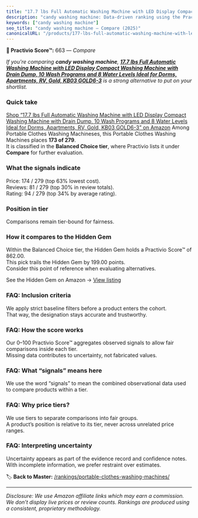 ```yaml
---
title: "17.7 lbs Full Automatic Washing Machine with LED Display Compact Washing Machine with Drain Dump, 10 Wash Programs and 8 Water Levels Ideal for Dorms, Apartments, RV, Gold, KB03 GOLD6-3"
description: "candy washing machine: Data-driven ranking using the Practivio Score™. Positioned by quality, value, demand, findability, momentum."
keywords: ["candy washing machine"]
seo_title: "candy washing machine — Compare (2025)"
canonicalURL: "/products/177-lbs-full-automatic-washing-machine-with-led-display-compact-washing-machine-with-drain-dump-10-wash-programs-and-8-water-levels-ideal-for-dorms-apartments-rv-gold-kb03-gold6-3-B0C7VK65YB/"
---
```


**🛒 Practivio Score™:** 663 — _Compare_


*If you're comparing **candy washing machine**, **[17.7 lbs Full Automatic Washing Machine with LED Display Compact Washing Machine with Drain Dump, 10 Wash Programs and 8 Water Levels Ideal for Dorms, Apartments, RV, Gold, KB03 GOLD6-3](https://www.amazon.com/dp/B0C7VK65YB?tag=practivio-20)** is a strong alternative to put on your shortlist.*
### Quick take
[Shop “17.7 lbs Full Automatic Washing Machine with LED Display Compact Washing Machine with Drain Dump, 10 Wash Programs and 8 Water Levels Ideal for Dorms, Apartments, RV, Gold, KB03 GOLD6-3” on Amazon](https://www.amazon.com/dp/B0C7VK65YB?tag=practivio-20)
Among Portable Clothes Washing Machineses, this Portable Clothes Washing Machines places **173 of 279**.  
It is classified in the **Balanced Choice tier**, where Practivio lists it under **Compare** for further evaluation.

### What the signals indicate
Price: 174 / 279 (top 63% lowest cost).  
Reviews: 81 / 279 (top 30% in review totals).  
Rating: 94 / 279 (top 34% by average rating).  

### Position in tier
Comparisons remain tier-bound for fairness.

### How it compares to the Hidden Gem
Within the Balanced Choice tier, the Hidden Gem holds a Practivio Score™ of 862.00.  
This pick trails the Hidden Gem by 199.00 points.  
Consider this point of reference when evaluating alternatives.  

See the Hidden Gem on Amazon → [View listing](https://www.amazon.com/dp/B07B94ZR74?tag=practivio-20)

### FAQ: Inclusion criteria
We apply strict baseline filters before a product enters the cohort.  
That way, the designation stays accurate and trustworthy.

### FAQ: How the score works
Our 0–100 Practivio Score™ aggregates observed signals to allow fair comparisons inside each tier.  
Missing data contributes to uncertainty, not fabricated values.

### FAQ: What “signals” means here
We use the word “signals” to mean the combined observational data used to compare products within a tier.

### FAQ: Why price tiers?
We use tiers to separate comparisons into fair groups.  
A product’s position is relative to its tier, never across unrelated price ranges.

### FAQ: Interpreting uncertainty
Uncertainty appears as part of the evidence record and confidence notes.  
With incomplete information, we prefer restraint over estimates.

<!-- Missing template for Compare/CompareWithinPriceClass -->


🏷️ **Back to Master:** [/rankings/portable-clothes-washing-machines/](/rankings/portable-clothes-washing-machines/)

---
_Disclosure: We use Amazon affiliate links which may earn a commission. We don’t display live prices or review counts. Rankings are produced using a consistent, proprietary methodology._

